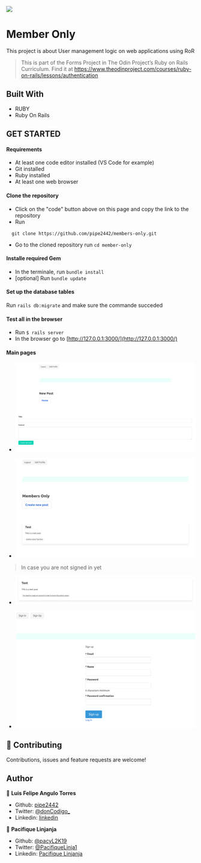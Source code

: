 ![](https://img.shields.io/badge/Microverse-blueviolet)
# Member Only

This project is about User management logic on web applications using RoR
> This is part of the Forms Project in The Odin Project’s Ruby on Rails Curriculum. Find it at https://www.theodinproject.com/courses/ruby-on-rails/lessons/authentication

## Built With

- RUBY
- Ruby On Rails

## GET STARTED

#### Requirements 

- At least one code editor installed (VS Code for example)
- Git installed
- Ruby installed
- At least one web browser
#### Clone the repository

- Click on the "code" button above on this page and copy the link to the repository
- Run 
```
  git clone https://github.com/pipe2442/members-only.git
```
- Go to the cloned repository run `cd member-only`

#### Installe required Gem

- In the terminale, run `bundle install`
- [optional] Run `bundle update`

#### Set up the database tables 

Run `rails db:migrate` and make sure the commande succeded

#### Test all in the browser

- Run `$ rails server`
- In the browser go to [http://127.0.0.1:3000/](http://127.0.0.1:3000/)

#### Main pages

- ![screenshot](screenshots/one.png)

- ![screenshot](screenshots/two.png)

> In case you are not signed in yet

- ![screenshot](screenshots/tree.png)

- ![screenshot](screenshots/four.png)

## 🤝 Contributing

Contributions, issues and feature requests are welcome!
## Author

👤 **Luis Felipe Angulo Torres**

- Github: [pipe2442](https://github.com/pipe2442)
- Twitter: [@donCodigo_](https://twitter.com/donCodigo_)
- Linkedin: [linkedin](https://www.linkedin.com/in/luis-felipe-angulo-torres-95098b139/)

👤 **Pacifique Linjanja**
- Github: [@pacyL2K19](https://github.com/pacyL2K19)
- Twitter: [@PacifiqueLinja1](https://twitter.com/PacifiqueLinja1)
- Linkedin: [Pacifique Linjanja](https://www.linkedin.com/in/pacifique-linjanja/)

